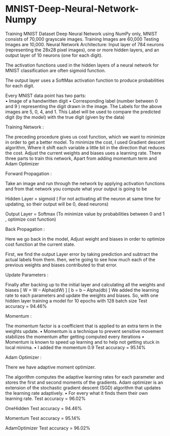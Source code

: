 # MNIST-Deep-Neural-Network-Numpy
Training MNIST Dataset Deep Neural Network using NumPy only, MNIST consists of 70,000 grayscale images. Training Images are 60,000 Testing Images are 10,000. Neural Network Architecture: Input layer of 784 neurons (representing the 28x28 pixel images), one or more hidden layers, and an output layer of 10 neurons (one for each digit).

The activation functions used in the hidden layers of a neural network for MNIST classification are often sigmoid function. 

The output layer uses a SoftMax activation function to produce probabilities for each digit.

Every MNIST data point has two parts:	
      •	Image of a handwritten digit
      •	Corresponding label (number between 0 and 9 ) representing the digit drawn in the image.
The Labels for the above images are 5, 0, 4, and 1.
This Label will be used to compare the predicted digit (by the model) with the true digit (given by the data)

Training Network :

The preceding procedure gives us cost function, which we want to minimize in order to get a better model.
To minimize the cost, I used Gradient descent algorithm,
Where it shift each variable a little bit in the direction that reduces the cost.
Adjust the current weights and biases uses a learning rate.
There three parts to train this network, Apart from adding momentum term and Adam Optimizer

Forward Propagation :

Take an image and run through the network by applying activation functions and from that network you compute what your output is going to be

Hidden Layer = sigmoid ( For not activating all the neuron at same time for updating, so their output will be 0, dead neurons)

Output Layer = Softmax (To minimize value by probabilities between 0 and 1 , optimize cost function)

Back Propagation :

Here we go back in the model, Adjust weight and biases in order to optimize cost function at the current state.

First, we find the output Layer error by taking prediction and subtract the actual labels from them. then, we’re going to see how much each of the previous weights
and biases contributed to that error.   

Update Parameters :

Finally after backing up to the initial layer and calculating all the weights and biases
		[ W  =  W – Alpha(dW) ]
		[ b  =  b – Alpha(db) ]
We added the learning rate to each parameters and update the weights and biases.
So, with one hidden layer training a model for 10 epochs with 128 batch size
Test accuracy = 94.46%

Momentum : 

The momentum factor is a coefficient that is applied to an extra term in the weights update.
      •	Momentum is a technique to prevent sensitive movement stabilizes the momentum after getting computed every iterations
      •	Momentum is known to speed up learning and to help not getting stuck in local minima.
      •	I added the momentum 0.9
 Test accuracy = 95.14%

Adam Optimizer : 

There we have adaptive moment optimizer.

The algorithm computes the adaptive learning rates for each parameter and stores the first and second moments of the gradients. 
Adam optimizer is an extension of the stochastic gradient descent (SGD) algorithm that updates the learning rate adaptively.
    •	For every what it finds them their own learning rate.
        Test accuracy = 96.02%


OneHidden Test accuracy = 94.46%

Momentum Test accuracy = 95.14%

AdamOptimizer Test accuracy = 96.02%
